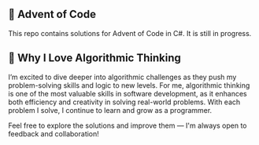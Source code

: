 ## 🎄 Advent of Code
This repo contains solutions for Advent of Code in C#. It is still in progress.

## 🚀 Why I Love Algorithmic Thinking
I’m excited to dive deeper into algorithmic challenges as they push my problem-solving skills and logic to new levels. For me, algorithmic thinking is one of the most valuable skills in software development, as it enhances both efficiency and creativity in solving real-world problems. With each problem I solve, I continue to learn and grow as a programmer. 

Feel free to explore the solutions and improve them — I'm always open to feedback and collaboration!
